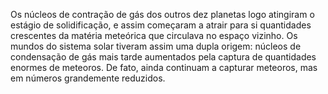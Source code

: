 ﻿Os núcleos de contração de gás dos outros dez planetas logo atingiram o estágio de solidificação, e assim começaram a atrair para si quantidades crescentes da matéria meteórica que circulava no espaço vizinho. Os mundos do sistema solar tiveram assim uma dupla origem: núcleos de condensação de gás mais tarde aumentados pela captura de quantidades enormes de meteoros. De fato, ainda continuam a capturar meteoros, mas em números grandemente reduzidos.